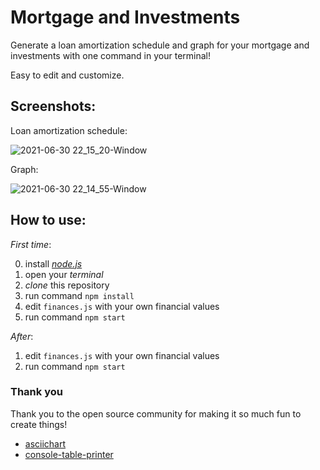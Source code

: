 # Mortgage and Investments

Generate a loan amortization schedule and graph for your mortgage and investments with one command in your terminal!

Easy to edit and customize.

## Screenshots:

Loan amortization schedule:

![2021-06-30 22_15_20-Window](https://user-images.githubusercontent.com/17264277/124054906-f0302e80-d9f0-11eb-8c37-74c08228f43c.png)

Graph: 

![2021-06-30 22_14_55-Window](https://user-images.githubusercontent.com/17264277/124054941-fc1bf080-d9f0-11eb-91a5-a91006652949.png)

## How to use:

_First time_:

0. install [_node.js_](https://nodejs.org/en/)
1. open your _terminal_
2. _clone_ this repository
3. run command `npm install`
4. edit `finances.js` with your own financial values
5. run command `npm start`

_After_:

1. edit `finances.js` with your own financial values
2. run command `npm start`

### Thank you

Thank you to the open source community for making it so much fun to create things!

- [asciichart](https://github.com/kroitor/asciichart)
- [console-table-printer](https://github.com/ayonious/console-table-printer)
